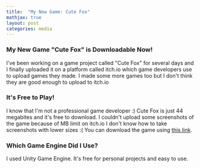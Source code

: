 ```yaml
---
title:  "My New Game: Cute Fox"
mathjax: true
layout: post
categories: media
---
```


### My New Game "Cute Fox" is Downloadable Now!

I've been working on a game project called "Cute Fox" for several days and I finally uploaded it on a platform called itch.io which game developers use to upload games they made.
I made some more games too but I don't think they are good enough to upload to itch.io

### It's Free to Play!

I know that I'm not a professional game developer :) Cute Fox is just 44 megabites and it's free to download. I couldn't upload some screenshots of the game because of MB limit on itch.io
I don't know how to take screenshots with lower sizes :( You can download the game using [this link](https://barkinsarikartal.itch.io/cute-fox).

### Which Game Engine Did I Use?

I used Unity Game Engine. It's free for personal projects and easy to use.
